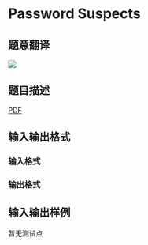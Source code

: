 # Password Suspects

## 题意翻译

![](https://cdn.luogu.org/upload/pic/57132.png)

## 题目描述

[problemUrl]: https://uva.onlinejudge.org/index.php?option=com_onlinejudge&Itemid=8&category=245&page=show_problem&problem=3517

[PDF](https://uva.onlinejudge.org/external/10/p1076.pdf)

## 输入输出格式

### 输入格式

### 输出格式

## 输入输出样例

暂无测试点

